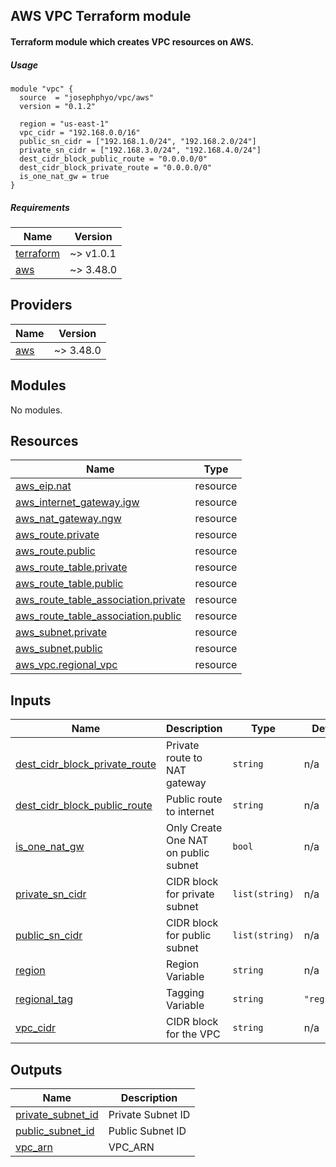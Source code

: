 ## AWS VPC Terraform module
#### Terraform module which creates VPC resources on AWS.

##### Usage

```
module "vpc" {
  source  = "josephphyo/vpc/aws"
  version = "0.1.2"
  
  region = "us-east-1"
  vpc_cidr = "192.168.0.0/16"
  public_sn_cidr = ["192.168.1.0/24", "192.168.2.0/24"]
  private_sn_cidr = ["192.168.3.0/24", "192.168.4.0/24"]
  dest_cidr_block_public_route = "0.0.0.0/0"
  dest_cidr_block_private_route = "0.0.0.0/0"
  is_one_nat_gw = true
}

```

##### Requirements


| Name | Version |
|------|---------|
| <a name="requirement_terraform"></a> [terraform](#requirement\_terraform) | ~> v1.0.1 |
| <a name="requirement_aws"></a> [aws](#requirement\_aws) | ~> 3.48.0 |

## Providers

| Name | Version |
|------|---------|
| <a name="provider_aws"></a> [aws](#provider\_aws) | ~> 3.48.0 |

## Modules

No modules.

## Resources

| Name | Type |
|------|------|
| [aws_eip.nat](https://registry.terraform.io/providers/hashicorp/aws/latest/docs/resources/eip) | resource |
| [aws_internet_gateway.igw](https://registry.terraform.io/providers/hashicorp/aws/latest/docs/resources/internet_gateway) | resource |
| [aws_nat_gateway.ngw](https://registry.terraform.io/providers/hashicorp/aws/latest/docs/resources/nat_gateway) | resource |
| [aws_route.private](https://registry.terraform.io/providers/hashicorp/aws/latest/docs/resources/route) | resource |
| [aws_route.public](https://registry.terraform.io/providers/hashicorp/aws/latest/docs/resources/route) | resource |
| [aws_route_table.private](https://registry.terraform.io/providers/hashicorp/aws/latest/docs/resources/route_table) | resource |
| [aws_route_table.public](https://registry.terraform.io/providers/hashicorp/aws/latest/docs/resources/route_table) | resource |
| [aws_route_table_association.private](https://registry.terraform.io/providers/hashicorp/aws/latest/docs/resources/route_table_association) | resource |
| [aws_route_table_association.public](https://registry.terraform.io/providers/hashicorp/aws/latest/docs/resources/route_table_association) | resource |
| [aws_subnet.private](https://registry.terraform.io/providers/hashicorp/aws/latest/docs/resources/subnet) | resource |
| [aws_subnet.public](https://registry.terraform.io/providers/hashicorp/aws/latest/docs/resources/subnet) | resource |
| [aws_vpc.regional_vpc](https://registry.terraform.io/providers/hashicorp/aws/latest/docs/resources/vpc) | resource |

## Inputs

| Name | Description | Type | Default | Required |
|------|-------------|------|---------|:--------:|
| <a name="input_dest_cidr_block_private_route"></a> [dest\_cidr\_block\_private\_route](#input\_dest\_cidr\_block\_private\_route) | Private route to NAT gateway | `string` | n/a | yes |
| <a name="input_dest_cidr_block_public_route"></a> [dest\_cidr\_block\_public\_route](#input\_dest\_cidr\_block\_public\_route) | Public route to internet | `string` | n/a | yes |
| <a name="input_is_one_nat_gw"></a> [is\_one\_nat\_gw](#input\_is\_one\_nat\_gw) | Only Create One NAT on public subnet | `bool` | n/a | yes |
| <a name="input_private_sn_cidr"></a> [private\_sn\_cidr](#input\_private\_sn\_cidr) | CIDR block for private subnet | `list(string)` | n/a | yes |
| <a name="input_public_sn_cidr"></a> [public\_sn\_cidr](#input\_public\_sn\_cidr) | CIDR block for public subnet | `list(string)` | n/a | yes |
| <a name="input_region"></a> [region](#input\_region) | Region Variable | `string` | n/a | yes |
| <a name="input_regional_tag"></a> [regional\_tag](#input\_regional\_tag) | Tagging Variable | `string` | `"regional"` | no |
| <a name="input_vpc_cidr"></a> [vpc\_cidr](#input\_vpc\_cidr) | CIDR block for the VPC | `string` | n/a | yes |

## Outputs

| Name | Description |
|------|-------------|
| <a name="output_private_subnet_id"></a> [private\_subnet\_id](#output\_private\_subnet\_id) | Private Subnet ID |
| <a name="output_public_subnet_id"></a> [public\_subnet\_id](#output\_public\_subnet\_id) | Public Subnet ID |
| <a name="output_vpc_arn"></a> [vpc\_arn](#output\_vpc\_arn) | VPC\_ARN |
